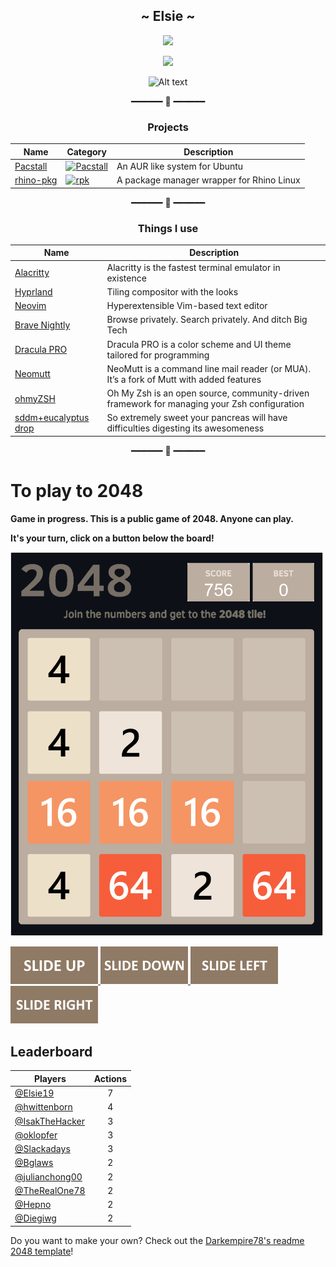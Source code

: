 <div align="center">

## **\~ Elsie \~**

[![](https://img.shields.io/badge/OS-Ubuntu-informational?style=flat-square&logo=linux&logoColor=white&color=D79FC7)](https://ubuntu.com/)
<!---[![](https://img.shields.io/badge/Programming%20Language-Bash-informational?style=flat-square&logo=gnu&logoColor=white&color=D4A207)](https://www.gnu.org/software/bash/)-->
[![](https://img.shields.io/badge/Editor-Neovim-informational?style=flat-square&logo=vim&logoColor=white&color=D79FC7)](https://neovim.io/)

![Alt text](https://komarev.com/ghpvc/?username=Elsie19&style=for-the-badge&color=D79FC7)
  
 ━━━━━━ 🌸 ━━━━━━ 
### **Projects**
| Name | Category | Description |
|------|----------|-------------|
| [Pacstall](https://github.com/pacstall/pacstall) | [![Pacstall](https://img.shields.io/badge/%F0%9F%93%A6-Package%20Manager-orange?style=flat-square)](https://github.com/topics/package-manager)| An AUR like system for Ubuntu |
| [rhino-pkg](https://github.com/rhino-linux/rhino-pkg) | [![rpk](https://img.shields.io/badge/📝-Meta%20Package%20Manager-322b3c?style=flat-square)](https://github.com/topics/meta-package-manager) | A package manager wrapper for Rhino Linux |

 ━━━━━━ 🌸 ━━━━━━ 
### **Things I use**
| Name | Description |
|------|-------------|
| [Alacritty](https://github.com/alacritty/alacritty) | Alacritty is the fastest terminal emulator in existence |
| [Hyprland](https://hyprland.org/) | Tiling compositor with the looks |
| [Neovim](https://neovim.io/) | Hyperextensible Vim-based text editor |
| [Brave Nightly](https://brave.com/) | Browse privately. Search privately. And ditch Big Tech |
| [Dracula PRO](https://draculatheme.com/pro) |  Dracula PRO is a color scheme and UI theme tailored for programming |
| [Neomutt](https://neomutt.org/) | NeoMutt is a command line mail reader (or MUA). It’s a fork of Mutt with added features |
| [ohmyZSH](https://ohmyz.sh/) | Oh My Zsh is an open source, community-driven framework for managing your Zsh configuration |
| [sddm+eucalyptus drop](https://gitlab.com/Matt.Jolly/sddm-eucalyptus-drop) | So extremely sweet your pancreas will have difficulties digesting its awesomeness |

━━━━━━ 🌸 ━━━━━━
</div>

# To play to 2048

**Game in progress. This is a public game of 2048. Anyone can play.**

**It's your turn, click on a button below the board!**

<!-- 2048GameBoard -->
<img src="https://github.com/Elsie19/Elsie19/blob/main/Data/gameboard.png" width="500"/>
<!-- 2048GameBoard -->

<!-- 2048GameActions -->
<a href="https://github.com/Elsie19/Elsie19/issues/new?title=2048|slideUp&body=Just+push+'Submit+new+issue'.+You+don't+need+to+do+anything+else."> <img src="Assets/slideUp.png"/> </a> <a href="https://github.com/Elsie19/Elsie19/issues/new?title=2048|slideDown&body=Just+push+'Submit+new+issue'.+You+don't+need+to+do+anything+else."> <img src="Assets/slideDown.png"/> </a> <a href="https://github.com/Elsie19/Elsie19/issues/new?title=2048|slideLeft&body=Just+push+'Submit+new+issue'.+You+don't+need+to+do+anything+else."> <img src="Assets/slideLeft.png"/> </a> <a href="https://github.com/Elsie19/Elsie19/issues/new?title=2048|slideRight&body=Just+push+'Submit+new+issue'.+You+don't+need+to+do+anything+else."> <img src="Assets/slideRight.png"/> </a>
<!-- 2048GameActions -->

## Leaderboard

<!-- 2048Ranking -->
| Players | Actions |
|---------------|:---------:|
| [@Elsie19](https://github.com/Elsie19) | 7 |
| [@hwittenborn](https://github.com/hwittenborn) | 4 |
| [@IsakTheHacker](https://github.com/IsakTheHacker) | 3 |
| [@oklopfer](https://github.com/oklopfer) | 3 |
| [@Slackadays](https://github.com/Slackadays) | 3 |
| [@Bglaws](https://github.com/Bglaws) | 2 |
| [@julianchong00](https://github.com/julianchong00) | 2 |
| [@TheRealOne78](https://github.com/TheRealOne78) | 2 |
| [@Hepno](https://github.com/Hepno) | 2 |
| [@Diegiwg](https://github.com/Diegiwg) | 2 |
<!-- 2048Ranking -->

Do you want to make your own? Check out the [Darkempire78's readme 2048 template](https://github.com/Darkempire78/Readme-2048)!
